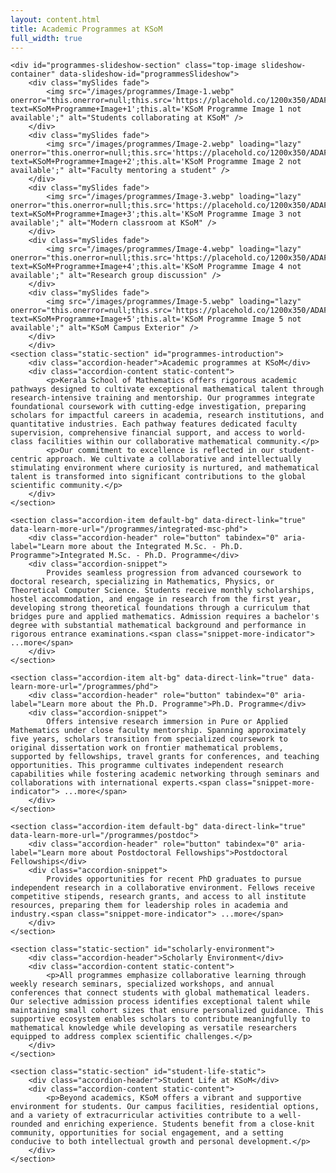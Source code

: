 ```yaml
---
layout: content.html
title: Academic Programmes at KSoM
full_width: true
---
```


<div class="main-full-width" id="main-content-start">

    <div id="programmes-slideshow-section" class="top-image slideshow-container" data-slideshow-id="programmesSlideshow">
        <div class="mySlides fade">
            <img src="/images/programmes/Image-1.webp" onerror="this.onerror=null;this.src='https://placehold.co/1200x350/ADAFC8/ffffff?text=KSoM+Programme+Image+1';this.alt='KSoM Programme Image 1 not available';" alt="Students collaborating at KSoM" />
        </div>
        <div class="mySlides fade">
            <img src="/images/programmes/Image-2.webp" loading="lazy" onerror="this.onerror=null;this.src='https://placehold.co/1200x350/ADAFC8/ffffff?text=KSoM+Programme+Image+2';this.alt='KSoM Programme Image 2 not available';" alt="Faculty mentoring a student" />
        </div>
        <div class="mySlides fade">
            <img src="/images/programmes/Image-3.webp" loading="lazy" onerror="this.onerror=null;this.src='https://placehold.co/1200x350/ADAFC8/ffffff?text=KSoM+Programme+Image+3';this.alt='KSoM Programme Image 3 not available';" alt="Modern classroom at KSoM" />
        </div>
        <div class="mySlides fade">
            <img src="/images/programmes/Image-4.webp" loading="lazy" onerror="this.onerror=null;this.src='https://placehold.co/1200x350/ADAFC8/ffffff?text=KSoM+Programme+Image+4';this.alt='KSoM Programme Image 4 not available';" alt="Research group discussion" />
        </div>
        <div class="mySlides fade">
            <img src="/images/programmes/Image-5.webp" loading="lazy" onerror="this.onerror=null;this.src='https://placehold.co/1200x350/ADAFC8/ffffff?text=KSoM+Programme+Image+5';this.alt='KSoM Programme Image 5 not available';" alt="KSoM Campus Exterior" />
        </div>
        </div>
    <section class="static-section" id="programmes-introduction">
        <div class="accordion-header">Academic programmes at KSoM</div>
        <div class="accordion-content static-content">
            <p>Kerala School of Mathematics offers rigorous academic pathways designed to cultivate exceptional mathematical talent through research-intensive training and mentorship. Our programmes integrate foundational coursework with cutting-edge investigation, preparing scholars for impactful careers in academia, research institutions, and quantitative industries. Each pathway features dedicated faculty supervision, comprehensive financial support, and access to world-class facilities within our collaborative mathematical community.</p>
            <p>Our commitment to excellence is reflected in our student-centric approach. We cultivate a collaborative and intellectually stimulating environment where curiosity is nurtured, and mathematical talent is transformed into significant contributions to the global scientific community.</p>
        </div>
    </section>

    <section class="accordion-item default-bg" data-direct-link="true" data-learn-more-url="/programmes/integrated-msc-phd">
        <div class="accordion-header" role="button" tabindex="0" aria-label="Learn more about the Integrated M.Sc. - Ph.D. Programme">Integrated M.Sc. - Ph.D. Programme</div>
        <div class="accordion-snippet">
            Provides seamless progression from advanced coursework to doctoral research, specializing in Mathematics, Physics, or Theoretical Computer Science. Students receive monthly scholarships, hostel accommodation, and engage in research from the first year, developing strong theoretical foundations through a curriculum that bridges pure and applied mathematics. Admission requires a bachelor's degree with substantial mathematical background and performance in rigorous entrance examinations.<span class="snippet-more-indicator"> ...more</span>
        </div>
    </section>

    <section class="accordion-item alt-bg" data-direct-link="true" data-learn-more-url="/programmes/phd">
        <div class="accordion-header" role="button" tabindex="0" aria-label="Learn more about the Ph.D. Programme">Ph.D. Programme</div>
        <div class="accordion-snippet">
            Offers intensive research immersion in Pure or Applied Mathematics under close faculty mentorship. Spanning approximately five years, scholars transition from specialized coursework to original dissertation work on frontier mathematical problems, supported by fellowships, travel grants for conferences, and teaching opportunities. This programme cultivates independent research capabilities while fostering academic networking through seminars and collaborations with international experts.<span class="snippet-more-indicator"> ...more</span>
        </div>
    </section>

    <section class="accordion-item default-bg" data-direct-link="true" data-learn-more-url="/programmes/postdoc">
        <div class="accordion-header" role="button" tabindex="0" aria-label="Learn more about Postdoctoral Fellowships">Postdoctoral Fellowships</div>
        <div class="accordion-snippet">
            Provides opportunities for recent PhD graduates to pursue independent research in a collaborative environment. Fellows receive competitive stipends, research grants, and access to all institute resources, preparing them for leadership roles in academia and industry.<span class="snippet-more-indicator"> ...more</span>
        </div>
    </section>

    <section class="static-section" id="scholarly-environment">
        <div class="accordion-header">Scholarly Environment</div>
        <div class="accordion-content static-content">
            <p>All programmes emphasize collaborative learning through weekly research seminars, specialized workshops, and annual conferences that connect students with global mathematical leaders. Our selective admission process identifies exceptional talent while maintaining small cohort sizes that ensure personalized guidance. This supportive ecosystem enables scholars to contribute meaningfully to mathematical knowledge while developing as versatile researchers equipped to address complex scientific challenges.</p>
        </div>
    </section>

    <section class="static-section" id="student-life-static">
        <div class="accordion-header">Student Life at KSoM</div>
        <div class="accordion-content static-content">
            <p>Beyond academics, KSoM offers a vibrant and supportive environment for students. Our campus facilities, residential options, and a variety of extracurricular activities contribute to a well-rounded and enriching experience. Students benefit from a close-knit community, opportunities for social engagement, and a setting conducive to both intellectual growth and personal development.</p>
        </div>
    </section>

</div>
